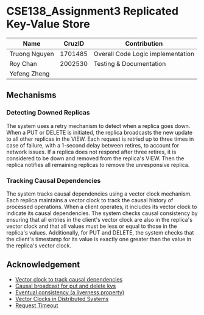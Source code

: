 # CSE138_Assignment3 Replicated Key-Value Store
| Name | CruzID | Contribution | 
|------|--------|--------------|
| Truong Nguyen | 1701485 | Overall Code Logic implementation |
| Roy Chan | 2002530 | Testing & Documentation |
| Yefeng Zheng | | |

## Mechanisms
### Detecting Downed Replicas 
The system uses a retry mechanism to detect when a replica goes down. When a PUT or DELETE is initiated, the replica broadcasts the new update to  all other replicas in the VIEW. Each request is retried up to three times in case of failure, with a 1-second delay between retires, to account for network issues. If a replica does not respond after three retires, it is considered to be down and removed from the replica's VIEW. Then the replica notifies all remaining replicas to remove the unresponsive replica. 

### Tracking Causal Dependencies
The system tracks causal dependencies using a vector clock mechanism. Each replica maintains a vector clock to track the causal history of processed operations. When a client operates, it includes its vector clock to indicate its causal dependencies. The system checks causal consistency by ensuring that all entries in the client's vector clock are also in the replica's vector clock and that all values must be less or equal to those in the replica's values. Additionally, for PUT and DELETE, the system checks that the client's timestamp for its value is exactly one greater than the value in the replica's vector clock.

## Acknowledgement
- [Vector clock to track causal dependencies](https://www.youtube.com/watch?v=5BHizc7BPyE&t=1s)
- [Causal broadcast for put and delete kvs](https://www.youtube.com/watch?v=buBGyECx69c&list=PLNPUF5QyWU8PydLG2cIJrCvnn5I_exhYx&index=5&t=1318s)
- [Eventual consistency (a liverness property)](https://www.youtube.com/watch?v=InctqJZwCdo&list=PLNPUF5QyWU8PydLG2cIJrCvnn5I_exhYx&index=13&t=391s)
- [Vector Clocks in Distributed Systems](https://www.geeksforgeeks.org/vector-clocks-in-distributed-systems/#)
- [Request Timeout](https://requests.readthedocs.io/en/latest/user/advanced/#timeouts)
